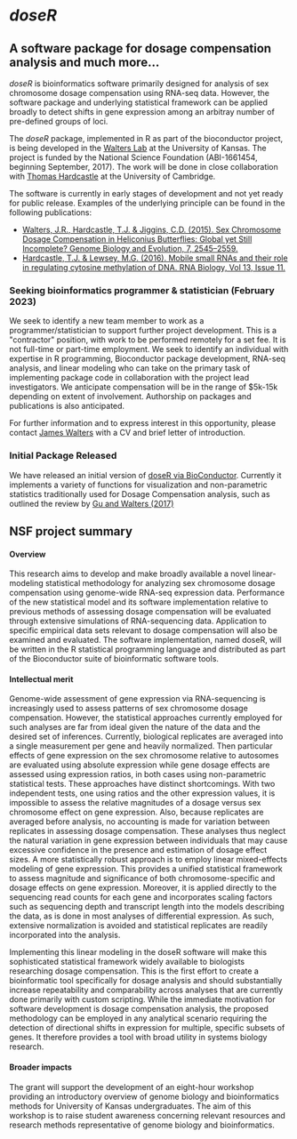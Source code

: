 #  _doseR_ 
## A software package for dosage compensation analysis and much more...

*doseR* is bioinformatics software primarily designed for analysis of sex chromosome dosage compensation using RNA-seq data. However, the software package and underlying statistical framework can be applied broadly to detect shifts in gene expression among an arbitray number of pre-defined groups of loci.

The *doseR* package, implemented in R as part of the bioconductor project, is being developed in the [Walters Lab](http://walterslab.org/) at the University of Kansas. The project is funded by the National Science Foundation (ABI-1661454, beginning September, 2017). The work will be done in close collaboration with [Thomas Hardcastle](https://www.researchgate.net/profile/Thomas-Hardcastle) at the University of Cambridge. 

The software is currently in early stages of development and not yet ready for public release. Examples of the underlying principle can be found in the following publications:
* [Walters, J.R., Hardcastle, T.J. & Jiggins, C.D. (2015). Sex Chromosome Dosage Compensation in Heliconius Butterflies: Global yet Still Incomplete? Genome Biology and Evolution, 7, 2545–2559.](http://www.ncbi.nlm.nih.gov/pmc/articles/PMC4607515/)
* [Hardcastle, T.J. & Lewsey, M.G. (2016). Mobile small RNAs and their role in regulating cytosine methylation of DNA. RNA Biology, Vol 13, Issue 11.](http://www.tandfonline.com/doi/abs/10.1080/15476286.2016.1218591)



### Seeking bioinformatics programmer & statistician (February 2023)

We seek to identify a new team member to work as a programmer/statistician to support further project development. This is a "contractor" position, with work to be performed remotely for a set fee. It is not full-time or part-time employment. We seek to identify an individual with expertise in R programming, Bioconductor package development, RNA-seq analysis, and linear modeling who can take on the primary task of implementing package code in collaboration with the project lead investigators. We anticipate compensation will be in the range of $5k-15k depending on extent of involvement. Authorship on packages and publications is also anticipated.

For further information and to express interest in this opportunity, please contact [James Walters](https://eeb.ku.edu/james-r-walters) with a CV and brief letter of introduction.

### Initial Package Released

We have released an initial version of [doseR via BioConductor](https://bioconductor.org/packages/release/bioc/html/doseR.html). Currently it implements a variety of functions for visualization and non-parametric statistics traditionally used for Dosage Compensation analysis, such as outlined the review by [Gu and Walters (2017)](https://academic.oup.com/gbe/article/9/9/2461/4092962) 

## NSF project summary

#### Overview
This research aims to develop and make broadly available a novel linear-modeling statistical methodology for analyzing sex chromosome dosage compensation using genome-wide RNA-seq expression data. Performance of the new statistical model and its software implementation relative to previous methods of assessing dosage compensation will be evaluated through extensive simulations of RNA-sequencing data. Application to specific empirical data sets relevant to dosage compensation will also be examined and evaluated. The software implementation, named doseR, will be written in the R statistical programming language and distributed as part of the Bioconductor suite of bioinformatic software tools. 

#### Intellectual merit
Genome-wide assessment of gene expression via RNA-sequencing is increasingly used to assess patterns of sex chromosome dosage compensation.  However, the statistical approaches currently employed for such analyses are far from ideal given the nature of the data and the desired set of inferences. Currently, biological replicates are averaged into a single measurement per gene and heavily normalized. Then particular effects of gene expression on the sex chromosome relative to autosomes are evaluated using absolute expression while gene dosage effects are assessed using expression ratios, in both cases using non-parametric statistical tests. These approaches have distinct shortcomings. With two independent tests, one using ratios and the other expression values, it is impossible to assess the relative magnitudes of a dosage versus sex chromosome effect on gene expression. Also, because replicates are averaged before analysis, no accounting is made for variation between replicates in assessing dosage compensation. These analyses thus neglect the natural variation in gene expression between individuals that may cause excessive confidence in the presence and estimation of dosage effect sizes.
A more statistically robust approach is to employ linear mixed-effects modeling of gene expression. This provides a unified statistical framework to assess magnitude and significance of both chromosome-specific and dosage effects on gene expression. Moreover, it is applied directly to the sequencing read counts for each gene and incorporates scaling factors such as sequencing depth and transcript length into the models describing the data, as is done in most analyses of differential expression. As such, extensive normalization is avoided and statistical replicates are readily incorporated into the analysis.  

Implementing this linear modeling in the doseR software will make this sophisticated statistical framework widely available to biologists researching dosage compensation. This is the first effort to create a bioinformatic tool specifically for dosage analysis and should substantially increase repeatability and comparability across analyses that are currently done primarily with custom scripting. While the immediate motivation for software development is dosage compensation analysis, the proposed methodology can be employed in any analytical scenario requiring the detection of directional shifts in expression for multiple, specific subsets of genes. It therefore provides a tool with broad utility in systems biology research.


#### Broader impacts
The grant will support the development of an eight-hour workshop providing an introductory overview of genome biology and bioinformatics methods for University of Kansas undergraduates. The aim of this workshop is to raise student awareness concerning relevant resources and research methods representative of genome biology and bioinformatics.  
